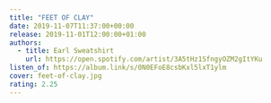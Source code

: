 ```yaml
---
title: "FEET OF CLAY"
date: 2019-11-07T11:37:00+00:00
release: 2019-11-01T12:00:00+01:00
authors:
  - title: Earl Sweatshirt
    url: https://open.spotify.com/artist/3A5tHz1SfngyOZM2gItYKu
listen_of: https://album.link/s/0N0EFoE8csbKxl5lxT1ylm
cover: feet-of-clay.jpg
rating: 2.25
---
```

